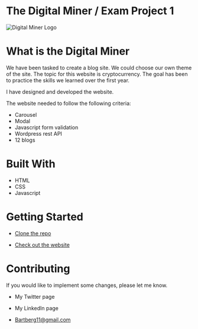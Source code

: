 # The Digital Miner / Exam Project 1
![Digital Miner Logo](/images/readmeDigitalMiner.jpg)

# What is the Digital Miner

We have been tasked to create a blog site. We could choose our own theme of the site. The topic for this website is cryptocurrency. The goal has been to practice the skills we learned over the first year. 

I have designed and developed the website. 

The website needed to follow the following criteria: 
* Carousel
* Modal
* Javascript form validation
* Wordpress rest API
* 12 blogs


# Built With
- HTML
- CSS
- Javascript

# Getting Started

* [Clone the repo](https://github.com/Noroff-FEU-Assignments/project-exam-1-Barvand/tree/main)

* [Check out the website](https://graceful-crepe-072f72.netlify.app/)


# Contributing

If you would like to implement some changes, please let me know.

* My Twitter page

* My LinkedIn page

* Bartberg11@gmail.com


